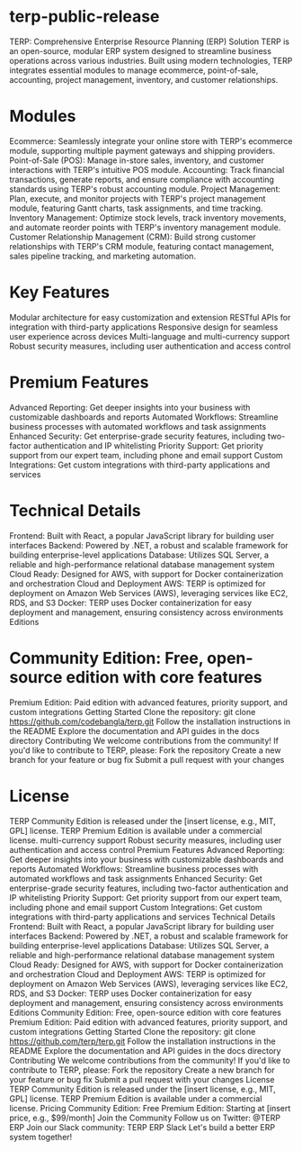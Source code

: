 # terp-public-release
TERP: Comprehensive Enterprise Resource Planning (ERP) Solution TERP is an open-source, modular ERP system designed to streamline business operations across various industries. Built using modern technologies, TERP integrates essential modules to manage ecommerce, point-of-sale, accounting, project management, inventory, and customer relationships.
# Modules
Ecommerce: Seamlessly integrate your online store with TERP's ecommerce module, supporting multiple payment gateways and shipping providers.
Point-of-Sale (POS): Manage in-store sales, inventory, and customer interactions with TERP's intuitive POS module.
Accounting: Track financial transactions, generate reports, and ensure compliance with accounting standards using TERP's robust accounting module.
Project Management: Plan, execute, and monitor projects with TERP's project management module, featuring Gantt charts, task assignments, and time tracking.
Inventory Management: Optimize stock levels, track inventory movements, and automate reorder points with TERP's inventory management module.
Customer Relationship Management (CRM): Build strong customer relationships with TERP's CRM module, featuring contact management, sales pipeline tracking, and marketing automation.
# Key Features
Modular architecture for easy customization and extension
RESTful APIs for integration with third-party applications
Responsive design for seamless user experience across devices
Multi-language and multi-currency support
Robust security measures, including user authentication and access control
# Premium Features
Advanced Reporting: Get deeper insights into your business with customizable dashboards and reports
Automated Workflows: Streamline business processes with automated workflows and task assignments
Enhanced Security: Get enterprise-grade security features, including two-factor authentication and IP whitelisting
Priority Support: Get priority support from our expert team, including phone and email support
Custom Integrations: Get custom integrations with third-party applications and services
# Technical Details
Frontend: Built with React, a popular JavaScript library for building user interfaces
Backend: Powered by .NET, a robust and scalable framework for building enterprise-level applications
Database: Utilizes SQL Server, a reliable and high-performance relational database management system
Cloud Ready: Designed for AWS, with support for Docker containerization and orchestration
Cloud and Deployment
AWS: TERP is optimized for deployment on Amazon Web Services (AWS), leveraging services like EC2, RDS, and S3
Docker: TERP uses Docker containerization for easy deployment and management, ensuring consistency across environments
Editions
# Community Edition: Free, open-source edition with core features
Premium Edition: Paid edition with advanced features, priority support, and custom integrations
Getting Started
Clone the repository: git clone https://github.com/codebangla/terp.git
Follow the installation instructions in the README
Explore the documentation and API guides in the docs directory
Contributing
We welcome contributions from the community! If you'd like to contribute to TERP, please:
Fork the repository
Create a new branch for your feature or bug fix
Submit a pull request with your changes
# License
TERP Community Edition is released under the [insert license, e.g., MIT, GPL] license. TERP Premium Edition is available under a commercial license.
multi-currency support Robust security measures, including user authentication and access control Premium Features Advanced Reporting: Get deeper insights into your business with customizable dashboards and reports Automated Workflows: Streamline business processes with automated workflows and task assignments Enhanced Security: Get enterprise-grade security features, including two-factor authentication and IP whitelisting Priority Support: Get priority support from our expert team, including phone and email support Custom Integrations: Get custom integrations with third-party applications and services Technical Details Frontend: Built with React, a popular JavaScript library for building user interfaces Backend: Powered by .NET, a robust and scalable framework for building enterprise-level applications Database: Utilizes SQL Server, a reliable and high-performance relational database management system Cloud Ready: Designed for AWS, with support for Docker containerization and orchestration Cloud and Deployment AWS: TERP is optimized for deployment on Amazon Web Services (AWS), leveraging services like EC2, RDS, and S3 Docker: TERP uses Docker containerization for easy deployment and management, ensuring consistency across environments Editions Community Edition: Free, open-source edition with core features Premium Edition: Paid edition with advanced features, priority support, and custom integrations Getting Started Clone the repository: git clone https://github.com/terp/terp.git Follow the installation instructions in the README Explore the documentation and API guides in the docs directory Contributing We welcome contributions from the community! If you'd like to contribute to TERP, please: Fork the repository Create a new branch for your feature or bug fix Submit a pull request with your changes License TERP Community Edition is released under the [insert license, e.g., MIT, GPL] license. TERP Premium Edition is available under a commercial license. Pricing Community Edition: Free Premium Edition: Starting at [insert price, e.g., $99/month] Join the Community Follow us on Twitter: @TERP ERP Join our Slack community: TERP ERP Slack Let's build a better ERP system together!

